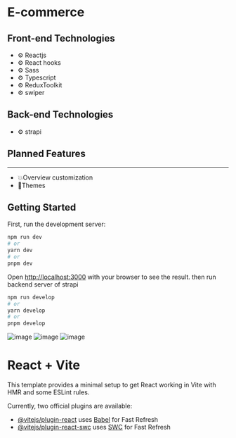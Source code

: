 # E-commerce

## Front-end Technologies
* ⚙️ Reactjs
* ⚙️ React hooks
* ⚙️ Sass
* ⚙️ Typescript
* ⚙️ ReduxToolkit
* ⚙️ swiper

## Back-end Technologies
* ⚙️ strapi


## Planned Features
---
* 💥Overview customization
* 🎨Themes

## Getting Started

First, run the development server:

```bash
npm run dev
# or
yarn dev
# or
pnpm dev
```

Open [http://localhost:3000](http://localhost:3000) with your browser to see the result.
then run backend server of strapi

```bash
npm run develop
# or
yarn develop
# or
pnpm develop
```


![image](https://github.com/user-attachments/assets/eb6fc889-45af-4598-b967-8d7f26a55a48)
![image](https://github.com/user-attachments/assets/2d4ecebf-1116-4735-9f32-2c00211f93fe)
![image](https://github.com/user-attachments/assets/bd818dc1-60a9-42ca-a768-8cc05428bfd4)



# React + Vite

This template provides a minimal setup to get React working in Vite with HMR and some ESLint rules.

Currently, two official plugins are available:

- [@vitejs/plugin-react](https://github.com/vitejs/vite-plugin-react/blob/main/packages/plugin-react/README.md) uses [Babel](https://babeljs.io/) for Fast Refresh
- [@vitejs/plugin-react-swc](https://github.com/vitejs/vite-plugin-react-swc) uses [SWC](https://swc.rs/) for Fast Refresh
